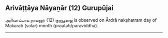 ## Arivāṭṭāya Nāyaṉār (12) Gurupūjai
அரிவாட்டாய நாயனார் (12) குருபூஜை is observed on Ārdrā nakṣhatram day of Makaraḥ (solar) month (praatah/paraviddha).



---
